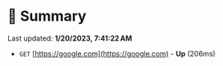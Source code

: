 # 📖 Summary
Last updated: **1/20/2023, 7:41:22 AM**

- `GET` [https://google.com](https://google.com) - **Up** (206ms)
